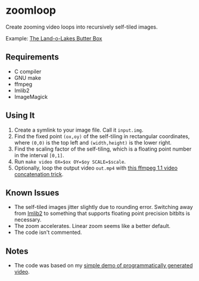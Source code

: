 # zoomloop #

Create zooming video loops into recursively self-tiled images.

Example: [The Land-o-Lakes Butter Box](https://vimeo.com/56182160/)

## Requirements ##

* C compiler
* GNU make
* ffmpeg
* Imlib2
* ImageMagick

## Using It ##

1. Create a symlink to your image file. Call it `input.img`.
2. Find the fixed point `(ox,oy)` of the self-tiling in rectangular coordinates, where `(0,0)` is the top left and `(width,height)` is the lower right.
3. Find the scaling factor of the self-tiling, which is a floating point number in the interval `[0,1]`.
4. Run `make video OX=$ox OY=$oy SCALE=$scale`.
5. Optionally, loop the output video `out.mp4` with [this ffmpeg 1.1 video concatenation trick](http://ffmpeg.org/trac/ffmpeg/wiki/How%20to%20concatenate%20(join,%20merge)%20media%20files).

## Known Issues ##

* The self-tiled images jitter slightly due to rounding error. Switching away from [Imlib2](http://docs.enlightenment.org/api/imlib2/html/) to something that supports floating point precision bitblts is necessary.
* The zoom accelerates. Linear zoom seems like a better default.
* The code isn't commented.

## Notes ##

* The code was based on my [simple demo of programmatically generated video](https://github.com/acg/generating-video-demo).

